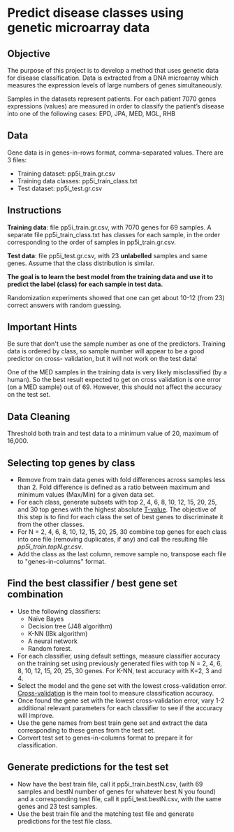 # Predict disease classes using genetic microarray data

## Objective

The purpose of this project is to develop a method that uses genetic data for disease classification. Data is extracted from a DNA microarray which measures the expression levels of large numbers of genes simultaneously.

Samples in the datasets represent patients. For each patient 7070 genes expressions (values) are measured in order to classify the patient’s disease into one of the following cases: EPD, JPA, MED, MGL, RHB

## Data

Gene data is in genes-in-rows format, comma-separated values.  There are 3 files:

* Training dataset: pp5i_train.gr.csv
* Training data classes: pp5i_train_class.txt
* Test dataset: pp5i_test.gr.csv

## Instructions

**Training data**: file pp5i_train.gr.csv, with 7070 genes for 69 samples. A separate file pp5i_train_class.txt has classes for each sample, in the order corresponding to the order of samples in pp5i_train.gr.csv.

**Test data**: file pp5i_test.gr.csv, with 23 **unlabelled** samples and same genes. Assume that the class distribution is similar.

**The goal is to learn the best model from the training data and use it to predict the label (class) for each sample in test data.**

Randomization experiments showed that one can get about 10-12 (from 23) correct answers with random guessing.

## Important Hints

Be sure that don't use the sample number as one of the predictors. Training data is ordered by class, so sample number will appear to be a good predictor on cross- validation, but it will not work on the test data!

One of the MED samples in the training data is very likely misclassified (by a human). So the best result expected to get on cross validation is one error (on a MED sample) out of 69. However, this should not affect the accuracy on the test set.

## Data Cleaning

Threshold both train and test data to a minimum value of 20, maximum of 16,000.

## Selecting top genes by class

* Remove from train data genes with fold differences across samples less than 2. Fold difference is defined as a ratio between maximum and minimum values (Max/Min) for a given data set.
* For each class, generate subsets with top 2, 4, 6, 8, 10, 12, 15, 20, 25, and 30 top genes with the highest absolute [T-value](https://www.biologyforlife.com/t-test.html). The objective of this step is to find for each class the set of best genes to discriminate it from the other classes.
* For N = 2, 4, 6, 8, 10, 12, 15, 20, 25, 30 combine top genes for each class into one file (removing duplicates, if any) and call the resulting file *pp5i_train.topN.gr.csv*.
* Add the class as the last column, remove sample no, transpose each file to "genes-in-columns" format.

## Find the best classifier / best gene set combination

* Use the following classifiers:
  * Naïve Bayes
  * Decision tree (J48 algorithm)
  * K-NN (IBk algorithm)
  * A neural network
  * Random forest.
* For each classifier, using default settings, measure classifier accuracy on the training set using previously generated files with top N = 2, 4, 6, 8, 10, 12, 15, 20, 25, 30 genes. For K-NN, test accuracy with K=2, 3 and 4.
* Select the model and the gene set with the lowest cross-validation error. [Cross-validation](https://scikit-learn.org/stable/modules/cross_validation.html) is the main tool to measure classification accuracy.
* Once found the gene set with the lowest cross-validation error, vary 1-2 additional relevant parameters for each classifier to see if the accuracy will improve.
* Use the gene names from best train gene set and extract the data corresponding to these genes from the test set.
* Convert test set to genes-in-columns format to prepare it for classification.

## Generate predictions for the test set
* Now have the best train file, call it pp5i_train.bestN.csv, (with 69 samples and bestN number of genes for whatever best N you found) and a corresponding test file, call it pp5i_test.bestN.csv, with the same genes and 23 test samples.
* Use the best train file and the matching test file and generate predictions for the test file class.
